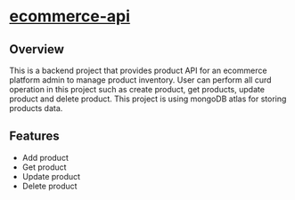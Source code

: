 # [ecommerce-api]([https://facebook-clone-two-livid.vercel.app](https://ecommerce-api-2629.onrender.com/products))

## Overview
This is a backend project that provides product API for an ecommerce platform admin to manage product inventory.
User can perform all curd operation in this project such as create product, get products, update product and delete product.
This project is using mongoDB atlas for storing products data.



## Features

* Add product
* Get product
* Update product
* Delete product
